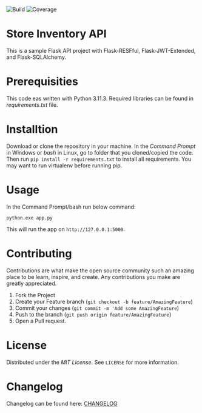 ![Build](https://github.com/aliie62/flask-app-example/actions/workflows/build.yml/badge.svg) ![Coverage](https://github.com/aliie62/flask-app-example/raw/gh-pages/badges/coverage.svg?raw=true)

# Store Inventory API

This is a sample Flask API project with Flask-RESFful, Flask-JWT-Extended, and Flask-SQLAlchemy.

# Prerequisities

This code eas written with Python 3.11.3. Required libraries can be found in _requirements.txt_ file.

# Installtion

Download or clone the repository in your machine. In the _Command Prompt_ in Windows or _bash_ in Linux, go to folder that you cloned/copied the code. Then run `pip install -r requirements.txt` to install all requirements. You may want to run virtualenv before running pip.

# Usage

In the Command Prompt/bash run below command:

```
python.exe app.py
```

This will run the app on `http://127.0.0.1:5000`.

# Contributing

Contributions are what make the open source community such an amazing place to be learn, inspire, and create. Any contributions you make are greatly appreciated.

1. Fork the Project
2. Create your Feature branch (`git checkout -b feature/AmazingFeature`)
3. Commit your changes (`git commit -m 'Add some AmazingFeature`)
4. Push to the branch (`git push origin feature/AmazingFeature`)
5. Open a Pull request.

# License

Distributed under the _MIT License_. See `LICENSE` for more information.

# Changelog

Changelog can be found here: [CHANGELOG](CHANGELOG.md)
